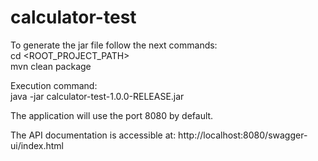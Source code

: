 # calculator-test

To generate the jar file follow the next commands:  
cd <ROOT_PROJECT_PATH>  
mvn clean package

Execution command:  
java -jar calculator-test-1.0.0-RELEASE.jar

The application will use the port 8080 by default.

The API documentation is accessible at:
http://localhost:8080/swagger-ui/index.html

